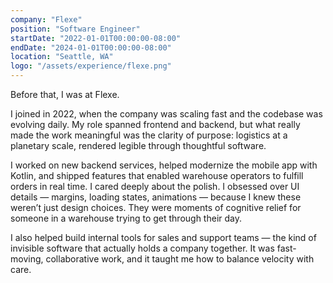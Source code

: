 ```yaml
---
company: "Flexe"
position: "Software Engineer"
startDate: "2022-01-01T00:00:00-08:00"
endDate: "2024-01-01T00:00:00-08:00"
location: "Seattle, WA"
logo: "/assets/experience/flexe.png"
---
```


Before that, I was at Flexe.

I joined in 2022, when the company was scaling fast and the codebase was evolving daily. My role spanned frontend and backend, but what really made the work meaningful was the clarity of purpose: logistics at a planetary scale, rendered legible through thoughtful software.

I worked on new backend services, helped modernize the mobile app with Kotlin, and shipped features that enabled warehouse operators to fulfill orders in real time. I cared deeply about the polish. I obsessed over UI details — margins, loading states, animations — because I knew these weren’t just design choices. They were moments of cognitive relief for someone in a warehouse trying to get through their day.

I also helped build internal tools for sales and support teams — the kind of invisible software that actually holds a company together. It was fast-moving, collaborative work, and it taught me how to balance velocity with care.
